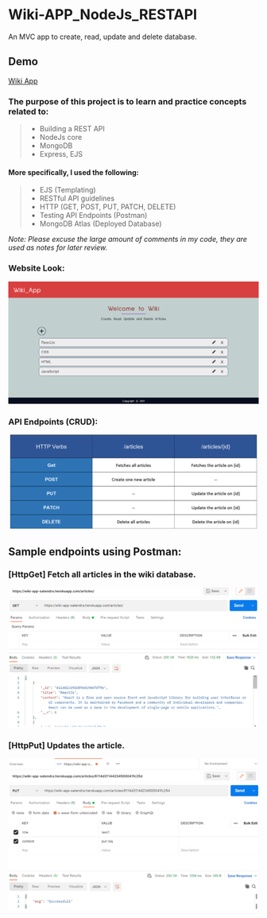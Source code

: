# Wiki-APP_NodeJs_RESTAPI

An MVC app to create, read, update and delete database.

## Demo

[Wiki App](https://wiki-app-satendra.herokuapp.com/)

### The purpose of this project is to learn and practice concepts related to:
> - Building a REST API
> - NodeJs core
> - MongoDB
> - Express, EJS

#### More specifically, I used the following:
> - EJS (Templating)
> - RESTful API guidelines
> - HTTP (GET, POST, PUT, PATCH, DELETE)
> - Testing API Endpoints (Postman)
> - MongoDB Atlas (Deployed Database)

*Note: Please excuse the large amount of comments in my code, they are used as notes for later review.*

### Website Look:

![image](https://github.com/Satendra-EXE/ScreenShot-wiki-app/blob/main/Wiki_Screenshot.png)

### API Endpoints (CRUD):

![image](https://github.com/Satendra-EXE/ScreenShot-wiki-app/blob/main/api_endpoints.png)

## Sample endpoints using Postman:

### [HttpGet] Fetch all articles in the wiki database.

![image](https://github.com/Satendra-EXE/ScreenShot-wiki-app/blob/main/get_req.png)

### [HttpPut] Updates the article.

![image](https://github.com/Satendra-EXE/ScreenShot-wiki-app/blob/main/put_req.png)
